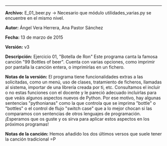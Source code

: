 --------------------------------------------------------------------------------------------------
**Archivo:** E_01_beer.py  -> Necesario que módulo utilidades_varias.py se encuentre en el mismo nivel.

**Autor:** Ángel Vera Herrera, Ana Pastor Sánchez

**Fecha:** 13 de marzo de 2015

**Versión:** v3

**Descripción:** Ejercicio 01, "Botella de Ron"
  Este programa canta la famosa canción "99 Bottles of beer".
  Cuenta con varias opciones, como imprimir por pantalla la
   canción entera, o imprimirlas en un fichero.

 **Notas de la versión:** El programa tiene funcionalidades extras a las solicitadas, como un 
   menú, uso de clases, tratamiento de ficheros, llamadas al sistema, importar de una 
   librería creada por ti, etc. Consultamos el incluir o no estas funciones con el docente
   y le pareció adecuado incluirlas para que veáis algunos aspectos nuevos de Python.
   Por ese motivo, hay algunas sentencias "pythonianas" como la que controla que se imprima 
   "bottle" o "bottles" o el control de flujo "switch case" que a lo mejor chocan si las 
   comparamos con sentencias de otros lenguajes de programación. 
   ¡Esperamos que os guste y os sirva para aplicar estos aspectos en los próximos programas!

 **Notas de la canción:** Hemos añadido los dos últimos versos que suele tener la canción tradicional =P

